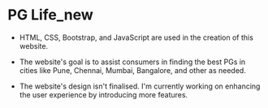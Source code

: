 # PG Life_new
 
* HTML, CSS, Bootstrap, and JavaScript are used in the creation of this website.

* The website's goal is to assist consumers in finding the best PGs in cities like Pune, Chennai, Mumbai, Bangalore, and other as needed.

* The website's design isn't finalised. I'm currently working on enhancing the user experience by introducing more features.

